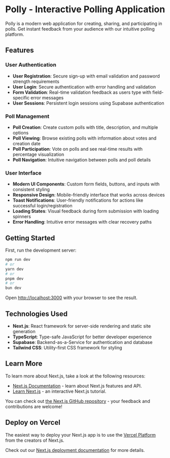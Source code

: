 # Polly - Interactive Polling Application

Polly is a modern web application for creating, sharing, and participating in polls. Get instant feedback from your audience with our intuitive polling platform.

## Features

### User Authentication
- **User Registration**: Secure sign-up with email validation and password strength requirements
- **User Login**: Secure authentication with error handling and validation
- **Form Validation**: Real-time validation feedback as users type with field-specific error messages
- **User Sessions**: Persistent login sessions using Supabase authentication

### Poll Management
- **Poll Creation**: Create custom polls with title, description, and multiple options
- **Poll Viewing**: Browse existing polls with information about votes and creation date
- **Poll Participation**: Vote on polls and see real-time results with percentage visualization
- **Poll Navigation**: Intuitive navigation between polls and poll details

### User Interface
- **Modern UI Components**: Custom form fields, buttons, and inputs with consistent styling
- **Responsive Design**: Mobile-friendly interface that works across devices
- **Toast Notifications**: User-friendly notifications for actions like successful login/registration
- **Loading States**: Visual feedback during form submission with loading spinners
- **Error Handling**: Intuitive error messages with clear recovery paths

## Getting Started

First, run the development server:

```bash
npm run dev
# or
yarn dev
# or
pnpm dev
# or
bun dev
```

Open [http://localhost:3000](http://localhost:3000) with your browser to see the result.

## Technologies Used

- **Next.js**: React framework for server-side rendering and static site generation
- **TypeScript**: Type-safe JavaScript for better developer experience
- **Supabase**: Backend-as-a-Service for authentication and database
- **Tailwind CSS**: Utility-first CSS framework for styling

## Learn More

To learn more about Next.js, take a look at the following resources:

- [Next.js Documentation](https://nextjs.org/docs) - learn about Next.js features and API.
- [Learn Next.js](https://nextjs.org/learn) - an interactive Next.js tutorial.

You can check out [the Next.js GitHub repository](https://github.com/vercel/next.js) - your feedback and contributions are welcome!

## Deploy on Vercel

The easiest way to deploy your Next.js app is to use the [Vercel Platform](https://vercel.com/new?utm_medium=default-template&filter=next.js&utm_source=create-next-app&utm_campaign=create-next-app-readme) from the creators of Next.js.

Check out our [Next.js deployment documentation](https://nextjs.org/docs/app/building-your-application/deploying) for more details.
